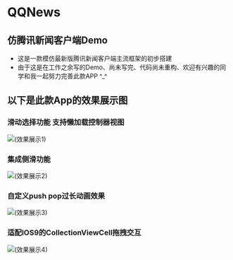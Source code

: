 # QQNews
## 仿腾讯新闻客户端Demo
* 这是一款模仿最新版腾讯新闻客户端主流框架的初步搭建
* 由于这是在工作之余写的Demo、尚未写完、代码尚未重构、欢迎有兴趣的同学和我一起努力完善此款APP ^_^
## 以下是此款App的效果展示图
### 滑动选择功能 支持懒加载控制器视图
![(效果展示1)](http://img.hoop8.com/attachments/1602/0683755980586.gif)
### 集成侧滑功能
![(效果展示2)](http://img.hoop8.com/attachments/1602/0923755980586.gif)
### 自定义push pop过长动画效果
![(效果展示3)](http://img.hoop8.com/attachments/1602/1113755980586.gif)
### 适配IOS9的CollectionViewCell拖拽交互
![(效果展示4)](http://img.hoop8.com/attachments/1602/1353755980586.gif)
